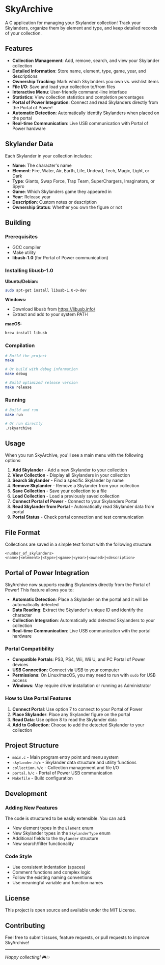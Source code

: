 # SkyArchive

A C application for managing your Skylander collection! Track your Skylanders, organize them by element and type, and keep detailed records of your collection.

## Features

- **Collection Management**: Add, remove, search, and view your Skylander collection
- **Detailed Information**: Store name, element, type, game, year, and descriptions
- **Ownership Tracking**: Mark which Skylanders you own vs. wishlist items
- **File I/O**: Save and load your collection to/from files
- **Interactive Menu**: User-friendly command-line interface
- **Statistics**: View collection statistics and completion percentages
- **Portal of Power Integration**: Connect and read Skylanders directly from the Portal of Power!
- **Automatic Detection**: Automatically identify Skylanders when placed on the portal
- **Real-time Communication**: Live USB communication with Portal of Power hardware

## Skylander Data

Each Skylander in your collection includes:
- **Name**: The character's name
- **Element**: Fire, Water, Air, Earth, Life, Undead, Tech, Magic, Light, or Dark
- **Type**: Giants, Swap Force, Trap Team, SuperChargers, Imaginators, or Spyro
- **Game**: Which Skylanders game they appeared in
- **Year**: Release year
- **Description**: Custom notes or description
- **Ownership Status**: Whether you own the figure or not

## Building

### Prerequisites
- GCC compiler
- Make utility
- **libusb-1.0** (for Portal of Power communication)

### Installing libusb-1.0

**Ubuntu/Debian:**
```bash
sudo apt-get install libusb-1.0-0-dev
```

**Windows:**
- Download libusb from https://libusb.info/
- Extract and add to your system PATH

**macOS:**
```bash
brew install libusb
```

### Compilation
```bash
# Build the project
make

# Or build with debug information
make debug

# Build optimized release version
make release
```

### Running
```bash
# Build and run
make run

# Or run directly
./skyarchive
```

## Usage

When you run SkyArchive, you'll see a main menu with the following options:

1. **Add Skylander** - Add a new Skylander to your collection
2. **View Collection** - Display all Skylanders in your collection
3. **Search Skylander** - Find a specific Skylander by name
4. **Remove Skylander** - Remove a Skylander from your collection
5. **Save Collection** - Save your collection to a file
6. **Load Collection** - Load a previously saved collection
7. **Connect Portal of Power** - Connect to your Skylanders Portal
8. **Read Skylander from Portal** - Automatically read Skylander data from portal
9. **Portal Status** - Check portal connection and test communication

## File Format

Collections are saved in a simple text format with the following structure:
```
<number_of_skylanders>
<name>|<element>|<type>|<game>|<year>|<owned>|<description>
```

## Portal of Power Integration

SkyArchive now supports reading Skylanders directly from the Portal of Power! This feature allows you to:

- **Automatic Detection**: Place a Skylander on the portal and it will be automatically detected
- **Data Reading**: Extract the Skylander's unique ID and identify the character
- **Collection Integration**: Automatically add detected Skylanders to your collection
- **Real-time Communication**: Live USB communication with the portal hardware

### Portal Compatibility

- **Compatible Portals**: PS3, PS4, Wii, Wii U, and PC Portal of Power devices
- **USB Connection**: Connect via USB to your computer
- **Permissions**: On Linux/macOS, you may need to run with `sudo` for USB access
- **Windows**: May require driver installation or running as Administrator

### How to Use Portal Features

1. **Connect Portal**: Use option 7 to connect to your Portal of Power
2. **Place Skylander**: Place any Skylander figure on the portal
3. **Read Data**: Use option 8 to read the Skylander data
4. **Add to Collection**: Choose to add the detected Skylander to your collection

## Project Structure

- `main.c` - Main program entry point and menu system
- `skylander.h/c` - Skylander data structure and utility functions
- `collection.h/c` - Collection management and file I/O
- `portal.h/c` - Portal of Power USB communication
- `Makefile` - Build configuration

## Development

### Adding New Features
The code is structured to be easily extensible. You can add:
- New element types in the `Element` enum
- New Skylander types in the `SkylanderType` enum
- Additional fields to the `Skylander` structure
- New search/filter functionality

### Code Style
- Use consistent indentation (spaces)
- Comment functions and complex logic
- Follow the existing naming conventions
- Use meaningful variable and function names

## License

This project is open source and available under the MIT License.

## Contributing

Feel free to submit issues, feature requests, or pull requests to improve SkyArchive!

---

*Happy collecting!* 🎮✨
